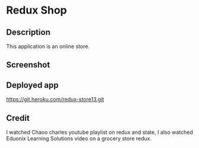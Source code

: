 # Redux Shop

## Description
This application is an online store.

## Screenshot


## Deployed app

https://git.heroku.com/redux-store13.git

## Credit

I watched Chaoo charles youtube playlist on redux and state, I also watched Eduonix Learning Solutions video on a grocery store redux. 
